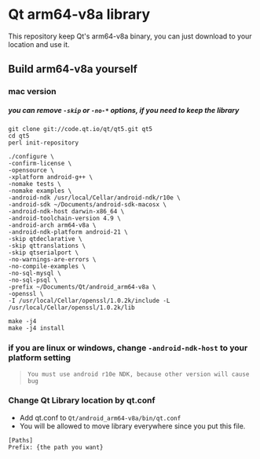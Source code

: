 # Qt arm64-v8a library
This repository keep Qt's arm64-v8a binary, you can just download to your location and use it.



## Build arm64-v8a yourself
### mac version

##### you can remove `-skip` or `-no-*` options, if you need to keep the library

```
git clone git://code.qt.io/qt/qt5.git qt5
cd qt5
perl init-repository

./configure \
-confirm-license \
-opensource \
-xplatform android-g++ \
-nomake tests \
-nomake examples \
-android-ndk /usr/local/Cellar/android-ndk/r10e \
-android-sdk ~/Documents/android-sdk-macosx \
-android-ndk-host darwin-x86_64 \
-android-toolchain-version 4.9 \
-android-arch arm64-v8a \
-android-ndk-platform android-21 \
-skip qtdeclarative \
-skip qttranslations \
-skip qtserialport \
-no-warnings-are-errors \
-no-compile-examples \
-no-sql-mysql \
-no-sql-psql \
-prefix ~/Documents/Qt/android_arm64-v8a \
-openssl \
-I /usr/local/Cellar/openssl/1.0.2k/include -L /usr/local/Cellar/openssl/1.0.2k/lib

make -j4
make -j4 install

```

### if you are linux or windows, change `-android-ndk-host` to your platform setting

>`You must use android r10e NDK, because other version will cause bug`



### Change Qt Library location by qt.conf
* Add qt.conf to `Qt/android_arm64-v8a/bin/qt.conf`
* You will be allowed to move library everywhere since you put this file.

```
[Paths]
Prefix: {the path you want}
```
